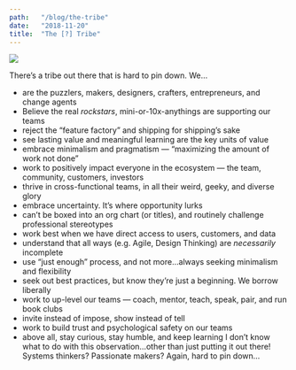 ```yaml
---
path:	"/blog/the-tribe"
date:	"2018-11-20"
title:	"The [?] Tribe"
---
```


![](/images/1*N9vls-bAXmhTHWYFUXWk5Q.jpeg)

There’s a tribe out there that is hard to pin down. We…

* are the puzzlers, makers, designers, crafters, entrepreneurs, and change agents
* Believe the real *rockstars*, mini-or-10x-anythings are supporting our teams
* reject the “feature factory” and shipping for shipping’s sake
* see lasting value and meaningful learning are the key units of value
* embrace minimalism and pragmatism — “maximizing the amount of work not done”
* work to positively impact everyone in the ecosystem — the team, community, customers, investors
* thrive in cross-functional teams, in all their weird, geeky, and diverse glory
* embrace uncertainty. It’s where opportunity lurks
* can’t be boxed into an org chart (or titles), and routinely challenge professional stereotypes
* work best when we have direct access to users, customers, and data
* understand that all ways (e.g. Agile, Design Thinking) are *necessarily* incomplete
* use “just enough” process, and not more…always seeking minimalism and flexibility
* seek out best practices, but know they’re just a beginning. We borrow liberally
* work to up-level our teams — coach, mentor, teach, speak, pair, and run book clubs
* invite instead of impose, show instead of tell
* work to build trust and psychological safety on our teams
* above all, stay curious, stay humble, and keep learning
I don’t know what to do with this observation…other than just putting it out there! Systems thinkers? Passionate makers? Again, hard to pin down…


